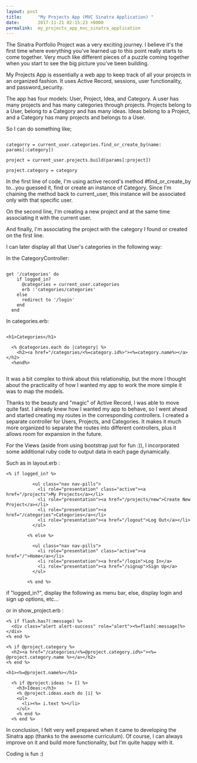 ```yaml
---
layout: post
title:      "My Projects App (MVC Sinatra Application) "
date:       2017-11-21 02:15:23 +0000
permalink:  my_projects_app_mvc_sinatra_application
---
```



The Sinatra Portfolio Project was a very exciting journey. I believe it's the first time where everything you've learned up to this point really starts to come together. Very much like different pieces of a puzzle coming together when you start to see the big picture you've been building.

My Projects App is essentially a web app to keep track of all your projects in an organized fashion. It uses Active Record, sessions, user functionality, and password_security. 

The app has four models: User, Project, Idea, and Category. 
A user has many projects and has many categories through projects. 
Projects belong to a User, belong to a Category and has many ideas. Ideas belong to a Project, and a Category has many projects and belongs to a User. 

So I can do something like;

```

categorry = current_user.categories.find_or_create_by(name: params[:category])

project = current_user.projects.build(params[:project])

project.category = category

```

In the first line of code, I'm using active record's method #find_or_create_by to...you guessed it, find or create an instance of Category. Since I'm chaining the method back to current_user, this instance will be associated only with that specific user.

On the second line, I'm creating a new project and at the same time associating it with the current user.

And finally, I'm associating the project with the category I found or created on the first line.

I can later display all that User's categories in the following way:

In the CategoryController:

```

get '/categories' do
    if logged_in?
      @categories = current_user.categories
      erb :'categories/categories'
    else
      redirect to '/login'
    end
  end

```

In categories.erb:

```

<h1>Categories</h1>

  <% @categories.each do |category| %>
    <h2><a href="/categories/<%=category.id%>"><%=category.name%></a></h2>
  <%end%>
    
```

It was a bit complex to think about this relationship, but the more I thought about the practicality of how I wanted my app to work the more simple it was to map the models. 

Thanks to the beauty and "magic" of Active Record, I was able to move quite fast. I already knew how I wanted my app to behave, so I went ahead and started creating my routes in the corresponding controllers. I created a separate controller for Users, Projects, and Categories. It makes it much more organized to separate the routes into different controllers, plus it allows room for expansion in the future. 

For the Views (aside from using bootstrap just for fun :)), I incorporated some additional ruby code to output data in each page dynamically. 

Such as in layout.erb :

```
<% if logged_in? %>

          <ul class="nav nav-pills">
            <li role="presentation" class="active"><a href="/projects">My Projects</a></li>
            <li role="presentation"><a href="/projects/new">Create New Project</a></li>
            <li role="presentation"><a href="/categories">Categories</a></li>
            <li role="presentation"><a href="/logout">Log Out</a></li>
          </ul>

        <% else %>

          <ul class="nav nav-pills">
            <li role="presentation" class="active"><a href="/">Home</a></li>
            <li role="presentation"><a href="/login">Log In</a>
            <li role="presentation"><a href="/signup">Sign Up</a>
          </ul>

        <% end %>
``` 

 if "logged_in?", display the following as menu bar, else, display login and sign up options, etc...

or in show_project.erb :

```
<% if flash.has?(:message) %>
  <div class="alert alert-success" role="alert"><%=flash[:message]%></div>
<% end %>

<% if @project.category %>
  <h2><a href="/categories/<%=@project.category.id%>"><%= @project.category.name %></a></h2>
<% end %>

<h1><%=@project.name%></h1>

  <% if @project.ideas != [] %>
    <h3>Ideas:</h3>
    <% @project.ideas.each do |i| %>
    <ul>
      <li><%= i.text %></li>
    </ul>
    <% end %>
  <% end %>

```

In conclusion, I felt very well prepared when it came to developing the Sinatra app (thanks to the awesome curriculum). Of course, I can always improve on it and build more functionality, but I'm quite happy with it. 

Coding is fun :)






